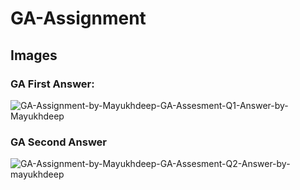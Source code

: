 # GA-Assignment

## Images

### GA First Answer:

![GA-Assignment-by-Mayukhdeep-GA-Assesment-Q1-Answer-by-Mayukhdeep](https://user-images.githubusercontent.com/38530748/150942040-6674b0a1-82ed-4cd4-acaa-80e16fd2af4f.png)

### GA Second Answer

![GA-Assignment-by-Mayukhdeep-GA-Assesment-Q2-Answer-by-mayukhdeep](https://user-images.githubusercontent.com/38530748/150942320-c994c171-a086-4efe-ad47-015094500fe7.png)
